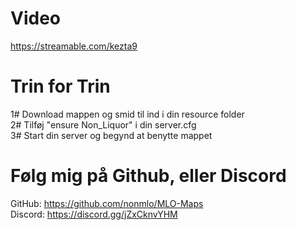 # Video
https://streamable.com/kezta9
# Trin for Trin
1# Download mappen og smid til ind i din resource folder                                                                                                                           
2# Tilføj "ensure Non_Liquor" i din server.cfg                                                                                                                                     
3# Start din server og begynd at benytte mappet                                                                                                                                     
                                                                                                                                                                                   
# Følg mig på Github, eller Discord
GitHub: https://github.com/nonmlo/MLO-Maps                                                                                                                                         
Discord: https://discord.gg/jZxCknvYHM
